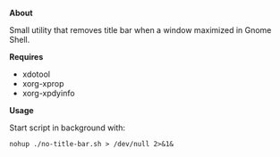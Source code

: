 **About**

Small utility that removes title bar when a window maximized in Gnome Shell.

**Requires**

- xdotool
- xorg-xprop
- xorg-xpdyinfo

**Usage**

Start script in background with:

    nohup ./no-title-bar.sh > /dev/null 2>&1&
